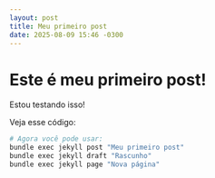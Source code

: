 ```yaml
---
layout: post
title: Meu primeiro post
date: 2025-08-09 15:46 -0300
---
```


# Este é meu primeiro post!

Estou testando isso!

Veja esse código:

```bash
# Agora você pode usar:
bundle exec jekyll post "Meu primeiro post"
bundle exec jekyll draft "Rascunho"
bundle exec jekyll page "Nova página"
```
